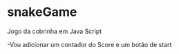 # snakeGame
Jogo da cobrinha em Java Script

-Vou adicionar um contador do Score e um botão de start 
